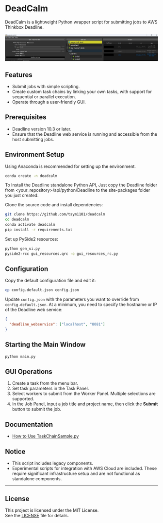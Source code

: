 # DeadCalm

DeadCalm is a lightweight Python wrapper script for submitting jobs to AWS Thinkbox Deadline.

<img src="docs/cap_01.jpg" title="cap">

## Features

- Submit jobs with simple scripting.
- Create custom task chains by linking your own tasks, with support for sequential or parallel execution.
- Operate through a user-friendly GUI.

## Prerequisites

- Deadline version 10.3 or later.
- Ensure that the Deadline web service is running and accessible from the host submitting jobs.

## Environment Setup

Using Anaconda is recommended for setting up the environment.

```bash
conda create -n deadcalm
```

To Install the Deadline standalone Python API, Just copy the Deadline folder from <your_repository>/api/python/Deadline to the site-packages folder you just created.

Clone the source code and install dependencies:

```bash
git clone https://github.com/tsym1101/deadcalm
cd deadcalm
conda activate deadcalm
pip install -r requirements.txt
```

Set up PySide2 resources:

```bash
python gen_ui.py
pyside2-rcc gui_resources.qrc -o gui_resources_rc.py
```

## Configuration

Copy the default configuration file and edit it:

```bash
cp config.default.json config.json
```

Update `config.json` with the parameters you want to override from `config.default.json`. At a minimum, you need to specify the hostname or IP of the Deadline web service:

```json
{
  "deadline_webservice": ["localhost", "8081"]
}
```

## Starting the Main Window

```bash
python main.py
```

## GUI Operations

1. Create a task from the menu bar.
2. Set task parameters in the Task Panel.
3. Select workers to submit from the Worker Panel. Multiple selections are supported.
4. In the Job Panel, input a job title and project name, then click the **Submit** button to submit the job.

## Documentation
- [How to Use TaskChainSample.py](samples/HowToChainTasks.md)


## Notice

- This script includes legacy components.
- Experimental scripts for integration with AWS Cloud are included. These require significant infrastructure setup and are not functional as standalone components.

---

## License
This project is licensed under the MIT License.  
See the [LICENSE](./LICENSE) file for details.
